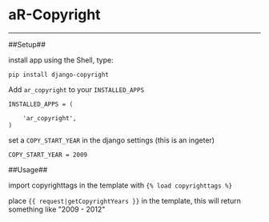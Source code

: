 # aR-Copyright #
---


##Setup##

install app using the Shell, type:

    pip install django-copyright

Add `ar_copyright` to your `INSTALLED_APPS`

    INSTALLED_APPS = (
    
        'ar_copyright',
    )

set a `COPY_START_YEAR` in the django settings (this is an ingeter)

    COPY_START_YEAR = 2009


##Usage##

import copyrighttags in the template with `{% load copyrighttags %}`

place `{{ request|getCopyrightYears }}` in the template, this will return something like "2009 - 2012"
